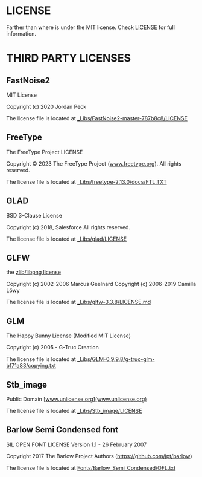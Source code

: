 # LICENSE
Farther than where is under the MIT license. Check [LICENSE](LICENSE) for full information.

# THIRD PARTY LICENSES
## FastNoise2
MIT License

Copyright (c) 2020 Jordan Peck

The license file is located at [_Libs/FastNoise2-master-787b8c8/LICENSE](_Libs/FastNoise2-master-787b8c8/LICENSE)

## FreeType
The FreeType Project LICENSE

Copyright © 2023 The FreeType Project (www.freetype.org).  All rights reserved.

The license file is located at [_Libs/freetype-2.13.0/docs/FTL.TXT](_Libs/freetype-2.13.0/docs/FTL.TXT)

## GLAD
BSD 3-Clause License

Copyright (c) 2018, Salesforce
All rights reserved.

The license file is located at [_Libs/glad/LICENSE](_Libs/glad/LICENSE)

## GLFW
the [zlib/libpng license](https://www.glfw.org/license.html)

Copyright (c) 2002-2006 Marcus Geelnard
Copyright (c) 2006-2019 Camilla Löwy

The license file is located at [_Libs/glfw-3.3.8/LICENSE.md](_Libs/glfw-3.3.8/LICENSE.md)

## GLM
The Happy Bunny License (Modified MIT License)

Copyright (c) 2005 - G-Truc Creation

The license file is located at [_Libs/GLM-0.9.9.8/g-truc-glm-bf71a83/copying.txt](_Libs/GLM-0.9.9.8/g-truc-glm-bf71a83/copying.txt)

## Stb_image
Public Domain [www.unlicense.org](www.unlicense.org)

The license file is located at [_Libs/Stb_image/LICENSE](_Libs/Stb_image/LICENSE)

## Barlow Semi Condensed font
SIL OPEN FONT LICENSE Version 1.1 - 26 February 2007

Copyright 2017 The Barlow Project Authors (https://github.com/jpt/barlow)

The license file is located at [Fonts/Barlow_Semi_Condensed/OFL.txt](Fonts/Barlow_Semi_Condensed/OFL.txt)
